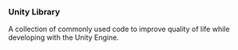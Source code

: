 ### Unity Library

A collection of commonly used code to improve quality of life while developing with the Unity Engine.
